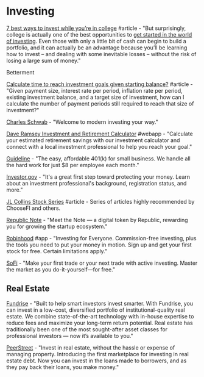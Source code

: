 # Investing

[7 best ways to invest while you’re in college](https://www.bankrate.com/investing/best-ways-to-invest-for-college-students/) \#article - "But surprisingly, college is actually one of the best opportunities to [get started in the world of investing](https://www.bankrate.com/investing/how-to-start-investing/). Even those with only a little bit of cash can begin to build a portfolio, and it can actually be an advantage because you’ll be learning how to invest – and dealing with some inevitable losses – without the risk of losing a large sum of money."

Betterment

[Calculate time to reach investment goals given starting balance?](https://money.stackexchange.com/questions/70313/calculate-time-to-reach-investment-goals-given-starting-balance) \#article - "Given payment size, interest rate per period, inflation rate per period, existing investment balance, and a target size of investment, how can I calculate the number of payment periods still required to reach that size of investment?"

[Charles Schwab](https://www.schwab.com/) - "Welcome to modern investing your way."

[Dave Ramsey Investment and Retirement Calculator](https://www.daveramsey.com/smartvestor/investment-calculator/) \#webapp - "Calculate your estimated retirement savings with our investment calculator and connect with a local investment professional to help you reach your goal."

[Guideline](https://www.guideline.com/) - "The easy, affordable 401\(k\) for small business. We handle all the hard work for just $8 per employee each month."

[Investor.gov](https://www.investor.gov/) - "It's a great first step toward protecting your money. Learn about an investment professional's background, registration status, and more."

[JL Collins Stock Series](https://jlcollinsnh.com/stock-series/) \#article - Series of articles highly recommended by ChooseFI and others.

[Republic Note](https://republic.co/note) - "Meet the Note — a digital token by Republic, rewarding you for growing the startup ecosystem."

[Robinhood](https://robinhood.com/us/en/) \#app - "Investing for Everyone. Commission-free investing, plus the tools you need to put your money in motion. Sign up and get your first stock for free. Certain limitations apply."

[SoFi](https://www.sofi.com/invest/active-dr/?dclid=CNSZ0Ij2k-MCFURQwQodoPEIwg) - "Make your first trade or your next trade with active investing. Master the market as you do-it-yourself—for free."

## Real Estate

[Fundrise](https://fundrise.com/) - "Built to help smart investors invest smarter. With Fundrise, you can invest in a low-cost, diversified portfolio of institutional-quality real estate. We combine state-of-the-art technology with in-house expertise to reduce fees and maximize your long-term return potential. Real estate has traditionally been one of the most sought-after asset classes for professional investors — now it’s available to you."

[PeerStreet](https://www.peerstreet.com/) - "Invest in real estate, without the hassle or expense of managing property. Introducing the first marketplace for investing in real estate debt. Now you can invest in the loans made to borrowers, and as they pay back their loans, you make money."

